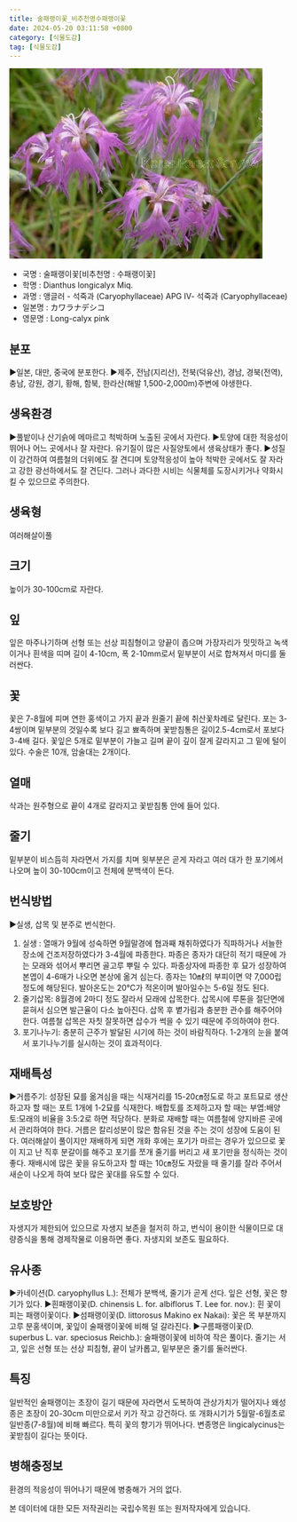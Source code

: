 ```yaml
---
title: 술패랭이꽃_비추천명수패랭이꽃
date: 2024-05-20 03:11:58 +0800
category: [식물도감]
tag: [식물도감]
---
```




![술패랭이꽃[비추천명 : 수패랭이꽃]](/assets/img/fileUpload/plants/basic/Caryophyllaceae/Dianthus/9086/1_th2.JPG)
- 국명 : 술패랭이꽃[비추천명 : 수패랭이꽃]
- 학명 : Dianthus longicalyx Miq.
- 과명 : 앵글러 - 석죽과 (Caryophyllaceae) APG Ⅳ- 석죽과 (Caryophyllaceae)
- 일본명 : カワラナデシコ
- 영문명 : Long-calyx pink


## 분포
▶일본, 대만, 중국에 분포한다. 
▶제주, 전남(지리산), 전북(덕유산), 경남, 경북(전역), 충남, 강원, 경기, 황해, 함북, 한라산(해발 1,500-2,000m)주변에 야생한다.
## 생육환경
▶풀밭이나 산기슭에 메마르고 척박하며 노출된 곳에서 자란다. 
▶토양에 대한 적응성이 뛰어나 어느 곳에서나 잘 자란다. 유기질이 많은 사질양토에서 생육상태가 좋다.
▶성질이 강건하여 여름철의 더위에도 잘 견디며 토양적응성이 높아 척박한 곳에서도 잘 자라고 강한 광선하에서도 잘 견딘다. 그러나 과다한 시비는 식물체를 도장시키거나 약화시킬 수 있으므로 주의한다.
## 생육형
여러해살이풀 
## 크기
높이가 30-100cm로 자란다.
## 잎
잎은 마주나기하며 선형 또는 선상 피침형이고 양끝이 좁으며 가장자리가 밋밋하고 녹색이거나 흰색을 띠며 길이 4-10cm, 폭 2-10mm로서 밑부분이 서로 합쳐져서 마디를 둘러싼다. 
## 꽃
꽃은 7-8월에 피며 연한 홍색이고 가지 끝과 원줄기 끝에 취산꽃차례로 달린다. 포는 3-4쌍이며 밑부분의 것일수록 보다 길고 뾰족하며 꽃받침통은 길이2.5-4cm로서 포보다 3-4배 길다. 꽃잎은 5개로 밑부분이 가늘고 길며 끝이 깊이 잘게 갈라지고 그 밑에 털이 있다. 수술은 10개, 암술대는 2개이다.
## 열매
삭과는 원주형으로 끝이 4개로 갈라지고 꽃받침통 안에 들어 있다.
## 줄기
밑부분이 비스듬히 자라면서 가지를 치며 윗부분은 곧게 자라고 여러 대가 한 포기에서 나오며 높이 30-100cm이고 전체에 분백색이 돈다.
## 번식방법
▶실생, 삽목 및 분주로 번식한다. 
1. 실생 : 열매가 9월에 성숙하면 9월말경에 협과째 채취하였다가 직파하거나 서늘한 장소에 건조저장하였다가 3-4월에 파종한다. 파종은 종자가 대단히 적기 때문에 가는 모래와 섞어서 뿌리면 골고루 뿌릴 수 있다. 파종상자에 파종한 후 묘가 성장하여 본엽이 4-6매가 나오면 본상에 옮겨 심는다. 종자는 10㎖의 부피이면 약 7,000립 정도에 해당된다. 발아온도는 20℃가 적온이며 발아일수는 5-6일 정도 된다. 
2. 줄기삽목: 8월경에 2마디 정도 잘라서 모래에 삽목한다. 삽목시에 루톤을 절단면에 묻혀서 심으면 발근율이 다소 높아진다. 삽목 후 볕가림과 충분한 관수를 해주어야 한다. 여름철 삽목은 자칫 잘못하면 삽수가 썩을 수 있기 때문에 주의하여야 한다. 
3. 포기나누기: 충분히 근주가 발달된 시기에 하는 것이 바람직하다. 1-2개의 눈을 붙여서 포기나누기를 실시하는 것이 효과적이다.
## 재배특성
▶거름주기: 성장된 묘를 옮겨심을 때는 식재거리를 15-20㎝정도로 하고 포트묘로 생산하고자 할 때는 포트 1개에 1-2묘를 식재한다. 배합토를 조제하고자 할 때는 부엽:배양토:모래의 비율을 3:5:2로 하면 적당하다. 분화로 재배할 때는 여름철에 양지바른 곳에서 관리하여야 한다. 거름은 칼리성분이 많은 함유된 것을 주는 것이 성장에 도움이 된다. 여러해살이 풀이지만 재배하게 되면 개화 후에는 포기가 마르는 경우가 있으므로 꽃이 지고 난 직후 분갈이를 해주고 포기를 쪼개 줄기를 버리고 새 포기만을 정식하는 것이 좋다. 재배시에 많은 꽃을 유도하고자 할 때는 10㎝정도 자랐을 때 줄기를 잘라 주어서 새순이 나오게 하여 보다 많은 꽃대를 유도할 수 있다.
## 보호방안
자생지가 제한되어 있으므로 자생지 보존을 철저히 하고, 번식이 용이한 식물이므로 대량증식을 통해 경제작물로 이용하면 좋다. 자생지외 보존도 필요하다.
## 유사종
▶카네이션(D. caryophyllus L.): 전체가 분백색, 줄기가 곧게 선다. 잎은 선형, 꽃은 향기가 있다. 
▶흰패랭이꽃(D. chinensis L. for. albiflorus T. Lee for. nov.): 흰 꽃이 피는 패랭이꽃이다.
▶섬패랭이꽃(D. littorosus Makino ex Nakai): 꽃은 목 부분까지 고루 분홍색이며, 꽃잎이 술패랭이꽃에 비해 덜 갈라진다. 
▶구름패랭이꽃(D. superbus L. var. speciosus Reichb.): 술패랭이꽃에 비하여 작은 풀이다. 줄기는 서고, 잎은 선형 또는 선상 피침형, 끝이 날카롭고, 밑부분은 줄기를 둘러싼다.
## 특징
일반적인 술패랭이는 초장이 길기 때문에 자라면서 도복하여 관상가치가 떨어지나 왜성종은 초장이 20-30cm 미만으로서 키가 작고 강건하다. 또 개화시기가 5월말-6월초로 일반종(7-8월)에 비해 빠르다. 특히 꽃의 향기가 뛰어나다. 변종명은 lingicalycinus는 꽃받침이 길다는 뜻이다.
## 병해충정보
환경의 적응성이 뛰어나기 때문에 병충해가 거의 없다.






본 데이터에 대한 모든 저작권리는 국립수목원 또는 원저작자에게 있습니다.
